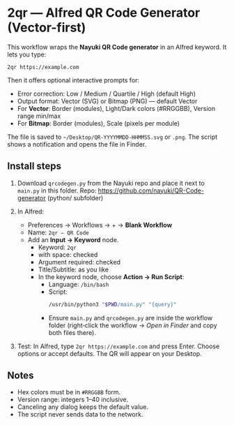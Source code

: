 # 2qr — Alfred QR Code Generator (Vector-first)

This workflow wraps the **Nayuki QR Code generator** in an Alfred keyword.
It lets you type:

```
2qr https://example.com
```

Then it offers optional interactive prompts for:
- Error correction: Low / Medium / Quartile / High (default High)
- Output format: Vector (SVG) or Bitmap (PNG) — default Vector
- For **Vector**: Border (modules), Light/Dark colors (#RRGGBB), Version range min/max
- For **Bitmap**: Border (modules), Scale (pixels per module)

The file is saved to `~/Desktop/QR-YYYYMMDD-HHMMSS.svg` or `.png`.
The script shows a notification and opens the file in Finder.

## Install steps

1) Download `qrcodegen.py` from the Nayuki repo and place it next to `main.py` in this folder.
   Repo: https://github.com/nayuki/QR-Code-generator  (python/ subfolder)

2) In Alfred:
   - Preferences → Workflows → + → **Blank Workflow**
   - Name: `2qr – QR Code`
   - Add an **Input → Keyword** node.
     - Keyword: `2qr`
     - with space: checked
     - Argument required: checked
     - Title/Subtitle: as you like
     - In the keyword node, choose **Action → Run Script**:
       - Language: `/bin/bash`
       - Script:
         ```bash
         /usr/bin/python3 "$PWD/main.py" "{query}"
         ```
       - Ensure `main.py` and `qrcodegen.py` are inside the workflow folder
         (right‑click the workflow → *Open in Finder* and copy both files there).

3) Test: In Alfred, type `2qr https://example.com` and press Enter.
   Choose options or accept defaults. The QR will appear on your Desktop.

## Notes
- Hex colors must be in `#RRGGBB` form.
- Version range: integers 1–40 inclusive.
- Canceling any dialog keeps the default value.
- The script never sends data to the network.
